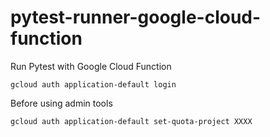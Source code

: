# pytest-runner-google-cloud-function
Run Pytest with Google Cloud Function



```
gcloud auth application-default login
```

Before using admin tools
```
gcloud auth application-default set-quota-project XXXX
```